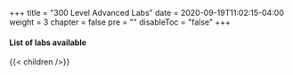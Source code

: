 +++
title = "300 Level Advanced Labs"
date = 2020-09-19T11:02:15-04:00
weight = 3
chapter = false
pre = ""
disableToc = "false"
+++

#### List of labs available
{{< children />}}
